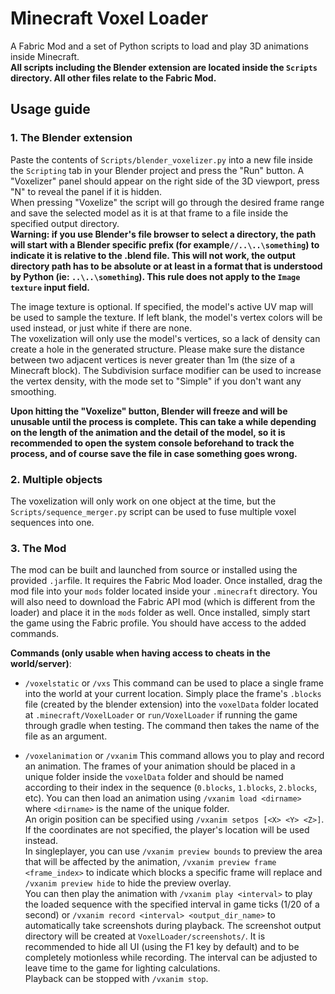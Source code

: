 # Minecraft Voxel Loader

A Fabric Mod and a set of Python scripts to load and play 3D animations inside Minecraft.  
**All scripts including the Blender extension are located inside the  `Scripts`  directory. All other files relate to the Fabric Mod.**

## Usage guide
### 1. The Blender extension
Paste the contents of `Scripts/blender_voxelizer.py` into a new file inside the `Scripting` tab in your Blender project and press the "Run" button. A "Voxelizer" panel should appear on the right side of the 3D viewport, press "N" to reveal the panel if it is hidden.   
When pressing "Voxelize" the script will go through the desired frame range and save the selected model as it is at that frame to a file inside the specified output directory.  
**Warning: if you use Blender's file browser to select a directory, the path will start with a Blender specific prefix (for example`//..\..\something`) to indicate it is relative to the .blend file. This will not work, the output directory path has to be absolute or at least in a format that is understood by Python (ie: `..\..\something`). This rule does not apply to the `Image texture` input field.**

The image texture is optional. If specified, the model's active UV map will be used to sample the texture. If left blank, the model's vertex colors will be used instead, or just white if there are none.  
The voxelization will only use the model's vertices, so a lack of density can create a hole in the generated structure. Please make sure the distance between two adjacent vertices is never greater than 1m (the size of a Minecraft block). The Subdivision surface modifier can be used to increase the vertex density, with the mode set to "Simple" if you don't want any smoothing. 

**Upon hitting the "Voxelize" button, Blender will freeze and will be unusable until the process is complete. This can take a while depending on the length of the animation and the detail of the model, so it is recommended to open the system console beforehand to track the process, and of course save the file in case something goes wrong.**

### 2. Multiple objects
The voxelization will only work on one object at the time, but the `Scripts/sequence_merger.py` script can be used to fuse multiple voxel sequences into one. 

### 3. The Mod
The mod can be built and launched from source or installed using the provided `.jar`file.
It requires the Fabric Mod loader. Once installed, drag the mod file into your `mods` folder located inside your `.minecraft` directory. You will also need to download the Fabric API mod (which is different from the loader) and place it in the `mods` folder as well.
Once installed, simply start the game using the Fabric profile. You should have access to the added commands.  
  
**Commands (only usable when having access to cheats in the world/server)**:
 - `/voxelstatic` or `/vxs`
This command can be used to place a single frame into the world at your current location. Simply place the frame's `.blocks` file (created by the blender extension) into the `voxelData` folder located at `.minecraft/VoxelLoader` or `run/VoxelLoader` if running the game through gradle when testing. The command then takes the name of the file as an argument.  

 - `/voxelanimation` or `/vxanim`
This command allows you to play and record an animation. The frames of your animation should be placed in a unique folder inside the `voxelData` folder and should be named according to their index in the sequence (`0.blocks`, `1.blocks`, `2.blocks`, etc).
You can then load an animation using `/vxanim load <dirname>` where `<dirname>` is the name of the unique folder.  
An origin position can be specified using `/vxanim setpos [<X> <Y> <Z>]`. If the coordinates are not specified, the player's location will be used instead.   
In singleplayer, you can use `/vxanim preview bounds` to preview the area that will be affected by the animation, `/vxanim preview frame <frame_index>` to indicate which blocks a specific frame will replace and `/vxanim preview hide` to hide the preview overlay.  
You can then play the animation with `/vxanim play <interval>` to play the loaded sequence with the specified interval in game ticks (1/20 of a second) or `/vxanim record <interval> <output_dir_name>` to automatically take screenshots during playback. The screenshot output directory will be created at `VoxelLoader/screenshots/`. It is recommended to hide all UI (using the F1 key by default) and to be completely motionless while recording. The interval can be adjusted to leave time to the game for lighting calculations.   
Playback can be stopped with `/vxanim stop`.

